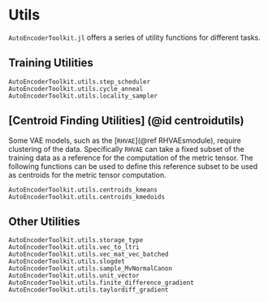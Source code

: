 # Utils

`AutoEncoderToolkit.jl` offers a series of utility functions for different
tasks. 

## Training Utilities

```@docs
AutoEncoderToolkit.utils.step_scheduler
AutoEncoderToolkit.utils.cycle_anneal
AutoEncoderToolkit.utils.locality_sampler
```

## [Centroid Finding Utilities] (@id centroidutils)

Some VAE models, such as the [`RHVAE`](@ref RHVAEsmodule), require clustering
of the data. Specifically `RHVAE` can take a fixed subset of the training data
as a reference for the computation of the metric tensor. The following functions
can be used to define this reference subset to be used as centroids for the
metric tensor computation.

```@docs
AutoEncoderToolkit.utils.centroids_kmeans
AutoEncoderToolkit.utils.centroids_kmedoids
```

## Other Utilities

```@docs
AutoEncoderToolkit.utils.storage_type
AutoEncoderToolkit.utils.vec_to_ltri
AutoEncoderToolkit.utils.vec_mat_vec_batched
AutoEncoderToolkit.utils.slogdet
AutoEncoderToolkit.utils.sample_MvNormalCanon
AutoEncoderToolkit.utils.unit_vector
AutoEncoderToolkit.utils.finite_difference_gradient
AutoEncoderToolkit.utils.taylordiff_gradient
```